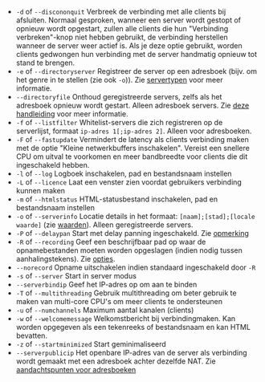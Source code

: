 - `-d`  of `--discononquit`   Verbreek de verbinding met alle clients bij afsluiten. Normaal gesproken, wanneer een server wordt gestopt of opnieuw wordt opgestart, zullen alle clients die hun "Verbinding verbreken"-knop niet hebben gebruikt, de verbinding herstellen wanneer de server weer actief is. Als je deze optie gebruikt, worden clients gedwongen hun verbinding met de server handmatig opnieuw tot stand te brengen.  
- `-e`  of `--directoryserver`  Registreer de server op een adresboek (bijv. om het genre in te stellen (zie ook `-o`)). Zie [servertypen](#servertypen) voor meer informatie.
- `--directoryfile` Onthoud geregistreerde servers, zelfs als het adresboek opnieuw wordt gestart. Alleen adresboek servers. Zie [deze handleiding](Custom-Directories) voor meer informatie. 
- `-f`  of `--listfilter`     Whitelist-servers die zich registreren op de serverlijst, formaat `ip-adres 1[;ip-adres 2]`. Alleen voor adresboeken. 
-  `-F`  of `--fastupdate`     Vermindert de latency als clients verbinding maken met de optie "Kleine netwerkbuffers inschakelen". Vereist een snellere CPU om uitval te voorkomen en meer bandbreedte voor clients die dit ingeschakeld hebben.
-  `-l`  of `--log`            Logboek inschakelen, pad en bestandsnaam instellen                                                                    
- `-L`  of `--licence`        Laat een venster zien voordat gebruikers verbinding kunnen maken
- `-m`  of `--htmlstatus`     HTML-statusbestand inschakelen, pad en bestandsnaam instellen
- `-o`  of `--serverinfo`     Locatie details in het formaat:  `[naam];[stad];[locale waarde]` (zie [waarden](https://doc.qt.io/qt-5/qlocale.html#Country-enum)). Alleen geregistreerde servers.
- `-P`  of `--delaypan`       Start met delay panning ingeschakeld. Zie [opmerking](#delay-panning-inschakelen)
- `-R`  of `--recording`      Geef een beschrijfbaar pad op waar de opnamebestanden moeten worden opgeslagen (indien nodig tussen aanhalingstekens).  Zie [opties](#opties).  
- `--norecord`       Opname uitschakelen indien standaard ingeschakeld door `-R`                                                 
- `-s` of `--server` Start in server modus
- `--serverbindip`  Geef het IP-adres op om aan te binden              
-  `-T` of `--multithreading`  Gebruik multithreading om beter gebruik te maken van multi-core CPU's om meer clients te ondersteunen
-  `-u` of `--numchannels`   Maximum aantal kanalen (clients)
-  `-w` of `--welcomemessage`  Welkomstbericht bij verbindingmaken. Kan worden opgegeven als een tekenreeks of bestandsnaam en kan HTML bevatten.
-  `-z` of `--startminimized`  Start geminimaliseerd
-  `--serverpublicip`  Het openbare IP-adres van de server als verbinding wordt gemaakt met een adresboek achter dezelfde NAT. Zie [aandachtspunten voor adresboeken](Custom-Directories#aandachtspunten-voor-adresboeken)

